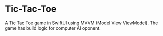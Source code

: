 # Tic-Tac-Toe

A Tic Tac Toe game in SwiftUI using MVVM (Model View ViewModel). The game has build logic for computer AI oponent. 

